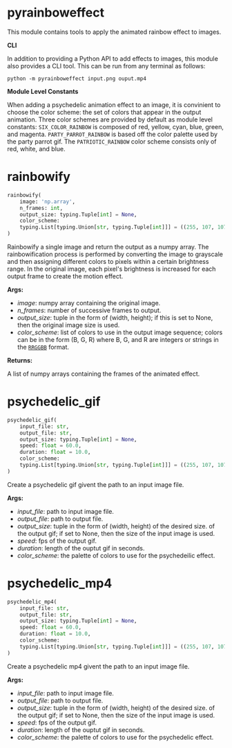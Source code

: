 
# pyrainboweffect
This module contains tools to apply the animated rainbow effect to images.

__CLI__

In addition to providing a Python API to add effects to images, this module
also provides a CLI tool.  This can be run from any terminal as follows:
```
python -m pyrainboweffect input.png ouput.mp4
```

__Module Level Constants__

When adding a psychedelic animation effect to an image, it is convinient to
choose the color scheme: the set of colors that appear in the output animation.
Three color schemes are provided by default as module level constants:
`SIX_COLOR_RAINBOW` is composed of red, yellow, cyan, blue, green, and magenta.
`PARTY_PARROT_RAINBOW` is based off the color palette used by the party parrot
gif.  The `PATRIOTIC_RAINBOW` color scheme consists only of red, white, and
blue.


# rainbowify
```python
rainbowify(
    image: 'np.array',
    n_frames: int,
    output_size: typing.Tuple[int] = None,
    color_scheme:
    typing.List[typing.Union[str, typing.Tuple[int]]] = ((255, 107, 107), (255, 107, 181), (255, 129, 255), (208, 129, 255), (129, 172, 255), (129, 255, 255), (129, 255, 129), (255, 208, 129), (255, 129, 129))
)
```
Rainbowify a single image and return the output as a numpy array.  The
rainbowification process is performed by converting the image to grayscale
and then assigning different colors to pixels within a certain brightness
range.  In the original image, each pixel's brightness is increased for
each output frame to create the motion effect.

__Args:__

- *image*: numpy array containing the original image.
- *n_frames*: number of successive frames to output.
- *output_size*: tuple in the form of (width, height); if this is set to
    None, then the original image size is used.
- *color_scheme*: list of colors to use in the output image sequence;
    colors can be in the form (B, G, R) where B, G, and R are integers
    or strings in the [`RRGGBB`](#RRGGBB) format.

__Returns:__

A list of numpy arrays containing the frames of the animated effect.


# psychedelic_gif
```python
psychedelic_gif(
    input_file: str,
    output_file: str,
    output_size: typing.Tuple[int] = None,
    speed: float = 60.0,
    duration: float = 10.0,
    color_scheme:
    typing.List[typing.Union[str, typing.Tuple[int]]] = ((255, 107, 107), (255, 107, 181), (255, 129, 255), (208, 129, 255), (129, 172, 255), (129, 255, 255), (129, 255, 129), (255, 208, 129), (255, 129, 129))
)
```
Create a psychedelic gif givent the path to an input image file.

__Args:__

- *input_file*: path to input image file.
- *output_file*: path to output file.
- *output_size*: tuple in the form of (width, height) of the desired size.
    of the output gif; if set to None, then the size of the input image
    is used.
- *speed*: fps of the output gif.
- *duration*: length of the ouptut gif in seconds.
- *color_scheme*: the palette of colors to use for the psychedeilic effect.


# psychedelic_mp4
```python
psychedelic_mp4(
    input_file: str,
    output_file: str,
    output_size: typing.Tuple[int] = None,
    speed: float = 60.0,
    duration: float = 10.0,
    color_scheme:
    typing.List[typing.Union[str, typing.Tuple[int]]] = ((255, 107, 107), (255, 107, 181), (255, 129, 255), (208, 129, 255), (129, 172, 255), (129, 255, 255), (129, 255, 129), (255, 208, 129), (255, 129, 129))
)
```
Create a psychedelic mp4 givent the path to an input image file.

__Args:__

- *input_file*: path to input image file.
- *output_file*: path to output file.
- *output_size*: tuple in the form of (width, height) of the desired size.
    of the output gif; if set to None, then the size of the input image
    is used.
- *speed*: fps of the output gif.
- *duration*: length of the ouptut gif in seconds.
- *color_scheme*: the palette of colors to use for the psychedelic effect.

